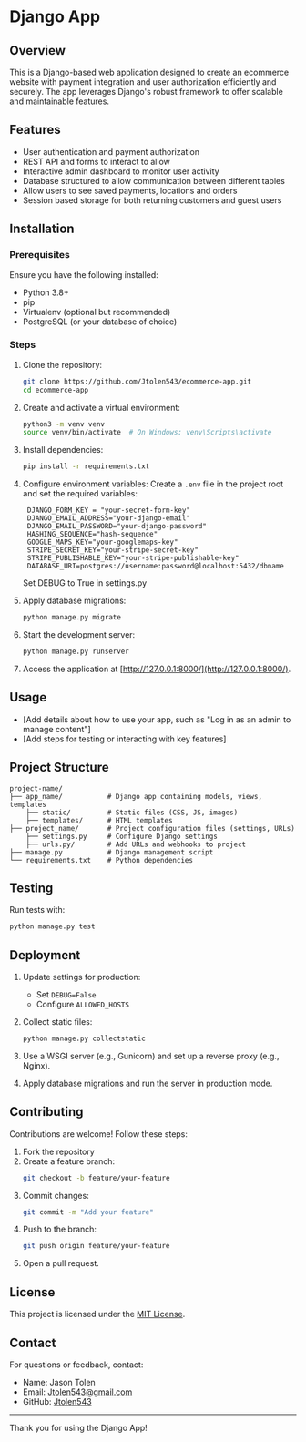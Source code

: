 # Django App

## Overview

This is a Django-based web application designed to create an ecommerce website with payment integration and user authorization efficiently and securely. The app leverages Django's robust framework to offer scalable and maintainable features.

## Features

- User authentication and payment authorization 
- REST API and forms to interact to allow 
- Interactive admin dashboard to monitor user activity
- Database structured to allow communication between different tables
- Allow users to see saved payments, locations and orders
- Session based storage for both returning customers and guest users

## Installation

### Prerequisites

Ensure you have the following installed:

- Python 3.8+
- pip
- Virtualenv (optional but recommended)
- PostgreSQL (or your database of choice)

### Steps

1. Clone the repository:

   ```bash
   git clone https://github.com/Jtolen543/ecommerce-app.git
   cd ecommerce-app
   ```

2. Create and activate a virtual environment:

   ```bash
   python3 -m venv venv
   source venv/bin/activate  # On Windows: venv\Scripts\activate
   ```

3. Install dependencies:

   ```bash
   pip install -r requirements.txt
   ```
4. Configure environment variables:
   Create a `.env` file in the project root and set the required variables:

   ```env
    DJANGO_FORM_KEY = "your-secret-form-key"
    DJANGO_EMAIL_ADDRESS="your-django-email"
    DJANGO_EMAIL_PASSWORD="your-django-password"
    HASHING_SEQUENCE="hash-sequence"
    GOOGLE_MAPS_KEY="your-googlemaps-key"
    STRIPE_SECRET_KEY="your-stripe-secret-key"
    STRIPE_PUBLISHABLE_KEY="your-stripe-publishable-key"
    DATABASE_URI=postgres://username:password@localhost:5432/dbname
   ```
   Set DEBUG to True in settings.py

5. Apply database migrations:

   ```bash
   python manage.py migrate
   ```

6. Start the development server:

   ```bash
   python manage.py runserver
   ```

7. Access the application at [http://127.0.0.1:8000/](http://127.0.0.1:8000/).

## Usage

- [Add details about how to use your app, such as "Log in as an admin to manage content"]
- [Add steps for testing or interacting with key features]

## Project Structure

```
project-name/
├── app_name/           # Django app containing models, views, templates
    ├── static/         # Static files (CSS, JS, images)  
    ├── templates/      # HTML templates  
├── project_name/       # Project configuration files (settings, URLs)
    ├── settings.py     # Configure Django settings
    ├── urls.py/        # Add URLs and webhooks to project
├── manage.py           # Django management script
└── requirements.txt    # Python dependencies
```

## Testing

Run tests with:

```bash
python manage.py test
```

## Deployment

1. Update settings for production:

   - Set `DEBUG=False`
   - Configure `ALLOWED_HOSTS`

2. Collect static files:

   ```bash
   python manage.py collectstatic
   ```

3. Use a WSGI server (e.g., Gunicorn) and set up a reverse proxy (e.g., Nginx).

4. Apply database migrations and run the server in production mode.

## Contributing

Contributions are welcome! Follow these steps:

1. Fork the repository
2. Create a feature branch:
   ```bash
   git checkout -b feature/your-feature
   ```
3. Commit changes:
   ```bash
   git commit -m "Add your feature"
   ```
4. Push to the branch:
   ```bash
   git push origin feature/your-feature
   ```
5. Open a pull request.

## License

This project is licensed under the [MIT License](LICENSE).

## Contact

For questions or feedback, contact:

- Name: Jason Tolen
- Email: [Jtolen543@gmail.com](mailto\:Jtolen543@gmail.com)
- GitHub: [Jtolen543](https://github.com/Jtolen543)

---

Thank you for using the Django App!
